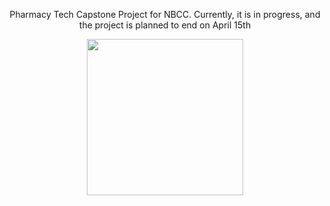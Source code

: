 <p align="center">
  Pharmacy Tech Capstone Project for NBCC. 
  Currently, it is in progress, and the project is planned to end on April 15th
</p>
<p align="center">
  <img src="https://github.com/user-attachments/assets/8cbe0b02-96da-429e-b43a-efbcfa6a45b8" height=250>
</p>

